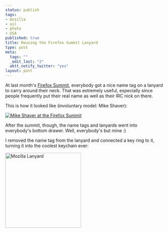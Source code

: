 ```yaml
--- 
status: publish
tags: 
- mozilla
- osl
- photo
- USA
published: true
title: Reusing the Firefox Summit Lanyard
type: post
meta: 
  tags: ""
  _edit_last: "2"
  aktt_notify_twitter: "yes"
layout: post
---
```

At last month's <a href="http://wiki.mozilla.org/FirefoxSummit/2006/Schedule">Firefox Summit</a>, everybody got a nice name tag on a lanyard to carry around their neck. That was extremely useful, especially since people frequently put their real name as well as their IRC nick on there.

This is how it looked like (involuntary model: Mike Shaver):

<a href="http://flickr.com/photos/chesh2000/297919005/in/photostream"><img src="http://static.flickr.com/118/297919005_c4d35348ac_m.jpg" alt="Mike Shaver at the Firefox Summit" class="center" /></a>

After the summit, though, the name tags and lanyards went into everybody's bottom drawer. Well, everybody's but mine :)

I removed the name tag from the lanyard and connected a key ring to it, turning it into the coolest keychain ever:

<a href="http://beta.zooomr.com/photos/wenzel/499581/" title="Zooomr Photo Sharing :: Photo Sharing"><img src="http://static.zooomr.com/images/499581_1786751f6e_m.jpg" width="240" height="238" alt="Mozilla Lanyard" border="0" class="center" /></a>
